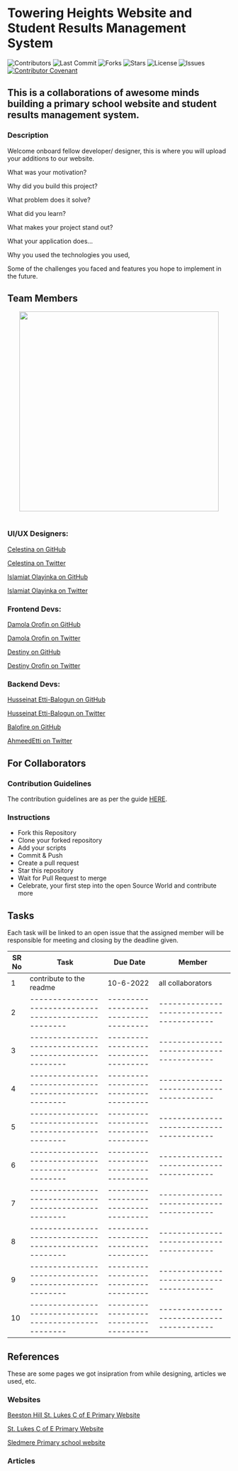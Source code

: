 # Towering Heights Website and Student Results Management System

![Contributors](https://img.shields.io/github/contributors/balotofi/toweringheights)
![Last Commit](https://img.shields.io/github/last-commit/balotofi/toweringheights)
![Forks](https://img.shields.io/github/forks/balotofi/toweringheights)
![Stars](https://img.shields.io/github/stars/balotofi/toweringheights)
![License](https://img.shields.io/github/license/balotofi/toweringheights?label=license&style=plastic)
![Issues](https://img.shields.io/github/issues/balotofi/toweringheights)
[![Contributor Covenant](https://img.shields.io/badge/Contributor%20Covenant-2.0-4baaaa.svg)](https://github.com/balotofi/toweringheights/CODE_OF_CONDUCT.md)

## This is a collaborations of awesome minds building a primary school website and student results management system.

### Description

Welcome onboard fellow developer/ designer, this is where you will upload your additions to our website.

What was your motivation?

Why did you build this project?

What problem does it solve?

What did you learn?

What makes your project stand out?

What your application does...

Why you used the technologies you used,

Some of the challenges you faced and features you hope to implement in the future.


## Team Members

<div align='center'>
  <img src='https://www.aalpha.net/wp-content/uploads/2020/12/full-stack-development.gif' width=450>
</div><br>

### UI/UX Designers:

[Celestina on GitHub](https://www.github.com/celestinaa)

[Celestina on Twitter](https://www.github.com/celestinaa)


[Islamiat Olayinka on GitHub](https://www.github.com/islamiah)

[Islamiat Olayinka on Twitter](https://www.github.com/islamiah)

### Frontend Devs:

[Damola Orofin on GitHub](https://www.github.com/meekunn)

[Damola Orofin on Twitter](https://www.github.com/meekunn)

[Destiny on GitHub](https://www.github.com/akpeedor)

[Destiny Orofin on Twitter](https://www.github.com/meekunn)

### Backend Devs:

[Husseinat Etti-Balogun on GitHub](https://www.github.com/balotofi)

[Husseinat Etti-Balogun on Twitter](https://www.twitter.com/balotofi)


[Balofire on GitHub](https://www.github.com/balofire)

[AhmeedEtti on Twitter](https://www.github.com/balofire)


## For Collaborators

### Contribution Guidelines

The contribution guidelines are as per the guide [HERE](https://github.com/balotofi/toweringheights/blob/main/CONTRIBUTING.md).

### Instructions

- Fork this Repository
- Clone your forked repository
- Add your scripts
- Commit & Push
- Create a pull request
- Star this repository
- Wait for Pull Request to merge
- Celebrate, your first step into the open Source World and contribute more  


## Tasks

Each task will be linked to an open issue that the assigned member will be responsible for meeting and closing by the deadline given.


| SR No | Task | Due Date | Member |
| ----- | ----- | ----- | ----- |
| 1     | contribute to the readme | 10-6-2022 | all collaborators |
| 2     | ----------------------------------------------------- | ------------------------------------ | ---------------------------------------- |
| 3     | ----------------------------------------------------- | ------------------------------------ | ---------------------------------------- |
| 4     | ----------------------------------------------------- | ------------------------------------ | ---------------------------------------- |
| 5     | ----------------------------------------------------- | ------------------------------------ | ---------------------------------------- |
| 6     | ----------------------------------------------------- | ------------------------------------ | ---------------------------------------- |
| 7     | ----------------------------------------------------- | ------------------------------------ | ---------------------------------------- |
| 8     | ----------------------------------------------------- | ------------------------------------ | ---------------------------------------- |
| 9     | ----------------------------------------------------- | ------------------------------------ | ---------------------------------------- |
| 10    | ----------------------------------------------------- | ------------------------------------ | ---------------------------------------- |


## References

These are some pages we got insipration from while designing, articles we used, etc.

### Websites

[Beeston Hill St. Lukes C of E Primary Website](https://bsl.leeds.sch.uk/)

[St. Lukes C of E Primary Website](https://www.stlukes.kingston.sch.uk/page/?title=Welcome&pid=121)

[Sledmere Primary school website](https://www.sledmere.org/)

### Articles
